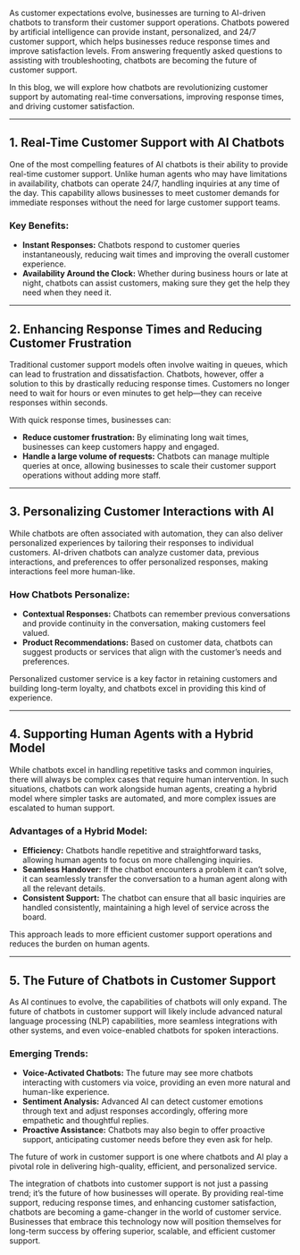 As customer expectations evolve, businesses are turning to AI-driven chatbots to transform their customer support operations. Chatbots powered by artificial intelligence can provide instant, personalized, and 24/7 customer support, which helps businesses reduce response times and improve satisfaction levels. From answering frequently asked questions to assisting with troubleshooting, chatbots are becoming the future of customer support.

In this blog, we will explore how chatbots are revolutionizing customer support by automating real-time conversations, improving response times, and driving customer satisfaction.

---

## 1. Real-Time Customer Support with AI Chatbots

One of the most compelling features of AI chatbots is their ability to provide real-time customer support. Unlike human agents who may have limitations in availability, chatbots can operate 24/7, handling inquiries at any time of the day. This capability allows businesses to meet customer demands for immediate responses without the need for large customer support teams.

### Key Benefits:
- **Instant Responses:** Chatbots respond to customer queries instantaneously, reducing wait times and improving the overall customer experience.
- **Availability Around the Clock:** Whether during business hours or late at night, chatbots can assist customers, making sure they get the help they need when they need it.

---

## 2. Enhancing Response Times and Reducing Customer Frustration

Traditional customer support models often involve waiting in queues, which can lead to frustration and dissatisfaction. Chatbots, however, offer a solution to this by drastically reducing response times. Customers no longer need to wait for hours or even minutes to get help—they can receive responses within seconds.

With quick response times, businesses can:
- **Reduce customer frustration:** By eliminating long wait times, businesses can keep customers happy and engaged.
- **Handle a large volume of requests:** Chatbots can manage multiple queries at once, allowing businesses to scale their customer support operations without adding more staff.

---

## 3. Personalizing Customer Interactions with AI

While chatbots are often associated with automation, they can also deliver personalized experiences by tailoring their responses to individual customers. AI-driven chatbots can analyze customer data, previous interactions, and preferences to offer personalized responses, making interactions feel more human-like.

### How Chatbots Personalize:
- **Contextual Responses:** Chatbots can remember previous conversations and provide continuity in the conversation, making customers feel valued.
- **Product Recommendations:** Based on customer data, chatbots can suggest products or services that align with the customer’s needs and preferences.
  
Personalized customer service is a key factor in retaining customers and building long-term loyalty, and chatbots excel in providing this kind of experience.

---

## 4. Supporting Human Agents with a Hybrid Model

While chatbots excel in handling repetitive tasks and common inquiries, there will always be complex cases that require human intervention. In such situations, chatbots can work alongside human agents, creating a hybrid model where simpler tasks are automated, and more complex issues are escalated to human support.

### Advantages of a Hybrid Model:
- **Efficiency:** Chatbots handle repetitive and straightforward tasks, allowing human agents to focus on more challenging inquiries.
- **Seamless Handover:** If the chatbot encounters a problem it can’t solve, it can seamlessly transfer the conversation to a human agent along with all the relevant details.
- **Consistent Support:** The chatbot can ensure that all basic inquiries are handled consistently, maintaining a high level of service across the board.

This approach leads to more efficient customer support operations and reduces the burden on human agents.

---

## 5. The Future of Chatbots in Customer Support

As AI continues to evolve, the capabilities of chatbots will only expand. The future of chatbots in customer support will likely include advanced natural language processing (NLP) capabilities, more seamless integrations with other systems, and even voice-enabled chatbots for spoken interactions. 

### Emerging Trends:
- **Voice-Activated Chatbots:** The future may see more chatbots interacting with customers via voice, providing an even more natural and human-like experience.
- **Sentiment Analysis:** Advanced AI can detect customer emotions through text and adjust responses accordingly, offering more empathetic and thoughtful replies.
- **Proactive Assistance:** Chatbots may also begin to offer proactive support, anticipating customer needs before they even ask for help.

The future of work in customer support is one where chatbots and AI play a pivotal role in delivering high-quality, efficient, and personalized service.



The integration of chatbots into customer support is not just a passing trend; it’s the future of how businesses will operate. By providing real-time support, reducing response times, and enhancing customer satisfaction, chatbots are becoming a game-changer in the world of customer service. Businesses that embrace this technology now will position themselves for long-term success by offering superior, scalable, and efficient customer support.



